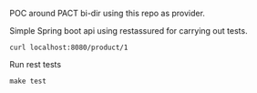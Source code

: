 POC around PACT bi-dir using this repo as provider.

Simple Spring boot api using restassured for carrying out tests.

`curl localhost:8080/product/1`

Run rest tests

`make test`